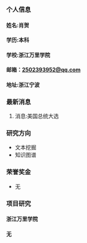 ### 个人信息
#### 姓名:肖贺
#### 学历:本科
#### 学校:浙江万里学院
#### 邮箱：2502393952@qq.com
#### 地址:浙江宁波

### 最新消息
1. 消息:美国总统大选

### 研究方向
- 文本挖掘
- 知识图谱

### 荣誉奖金
- 无

### 项目研究
#### 浙江万里学院
#### 无
